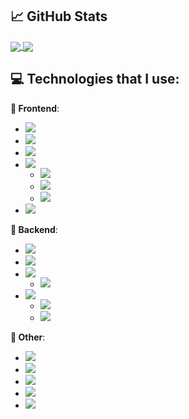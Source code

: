 ## &#x1f4c8; GitHub Stats

<a href="https://github.com/MatijaNovosel/">
  <img align="center" src="https://github-readme-stats.vercel.app/api/top-langs/?username=MatijaNovosel&layout=compact&langs_count=10&exclude_repo=heroesofcrimson&hide_title=true" />
</a>
<a href="https://github.com/MatijaNovosel/">
  <img align="center" src="https://github-readme-stats.vercel.app/api?username=MatijaNovosel&show_icons=true&line_height=28&hide_title=true" />
</a>

## 💻 Technologies that I use:

**🎨 Frontend**:
- ![](https://img.shields.io/badge/%20Typescript%20💕-informational?style=plastic&logo=typescript&logoColor=white&color=007ACC)
- ![](https://img.shields.io/badge/%20SASS%20&%20SCSS-informational?style=plastic&logo=sass&logoColor=white&color=CC6699)
- ![](https://img.shields.io/badge/%20Angular-informational?style=plastic&logo=angular&logoColor=white&color=DD0031)
- ![](https://img.shields.io/badge/%20VueJS-3%20&%202-informational?style=plastic&logo=vue.js&logoColor=white&color=2bbc8a)
  - ![](https://img.shields.io/badge/%20Vuetify-informational?style=plastic&logo=vuetify&logoColor=white&color=1867c0)
  - ![](https://img.shields.io/badge/%20Quasar-informational?style=plastic&logo=quasar&logoColor=white&color=1976d2)
  - ![](https://img.shields.io/badge/%20Buefy-informational?style=plastic&logo=buefy&logoColor=white&color=7957D5)
- ![](https://img.shields.io/badge/%20Electron-informational?style=plastic&logo=electron&logoColor=white&color=47848F)

**🔧 Backend**:
- ![](https://img.shields.io/badge/%20Spring-informational?style=plastic&logo=spring&logoColor=white&color=6DB33F)
- ![](https://img.shields.io/badge/%20.NET%20Core-informational?style=plastic&logo=dotnet&logoColor=white&color=5C2D91)
- ![](https://img.shields.io/badge/%20PHP-informational?style=plastic&logo=php&logoColor=white&color=777BB4)
  - ![](https://img.shields.io/badge/%20CakePHP-informational?style=plastic&logo=cakephp&logoColor=white&color=D33C43)
- ![](https://img.shields.io/badge/%20NodeJS-informational?style=plastic&logo=nodedotjs&logoColor=white&color=339933)
  - ![](https://img.shields.io/badge/%20Typescript-informational?style=plastic&logo=typescript&logoColor=white&color=007ACC)
  - ![](https://img.shields.io/badge/%20NestJS%20&%20TypeORM-informational?style=plastic&logo=nestjs&logoColor=E0234E&color=black)

**🔗 Other**:
- ![](https://img.shields.io/badge/%20MySQL-informational?style=plastic&logo=mysql&logoColor=white&color=4479A1)
- ![](https://img.shields.io/badge/%20TSQL-informational?style=plastic&logo=microsoft-sql-server&logoColor=white&color=CC2927)
- ![](https://img.shields.io/badge/%20Firebase%20&%20Firestore-informational?style=plastic&logo=firebase&logoColor=f6820d&color=FFCA28)
- ![](https://img.shields.io/badge/%20GraphQL-informational?style=plastic&logo=graphql&logoColor=fd43c0&color=E10098)
- ![](https://img.shields.io/badge/%20JSON%20Web%20Tokens-informational?style=plastic&logo=json-web-tokens&logoColor=E10098&color=000000)
